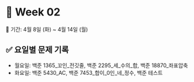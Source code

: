 ﻿# 📘 Week 02

<!-- 기간 시작 -->
📆 기간: 4월 8일 (화) ~ 4월 14일 (월)
<!-- 기간 끝 -->

<!-- 요일별 기록 시작 -->
## ✅ 요일별 문제 기록
- 월요일: 백준 1365_꼬인_전깃줄, 백준 2295_세_수의_합, 백준 18870_좌표압축
- 화요일: 백준 5430_AC, 백준 7453_합이_0인_네_정수, 백준 테스트
<!-- 요일별 기록 끝 -->